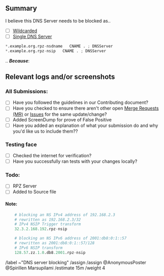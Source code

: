 ## Summary

<!-- Summarize the reason encountered concisely, and keep any domains in 
back ticks `(`)` -->

I believe this DNS Server needs to be blocked as..

- [ ] [Wildcarded](source/dns-servers/wildcard.list)
- [ ] [Single DNS Server](source/dns-servers/domains.list)

```python
*.example.org.rpz-nsdname   CNAME . ; DNSServer
*.example.org.rpz-nsip   CNAME . ; DNSServer 
```

.. ***Because***:

## Relevant logs and/or screenshots

<!-- Paste any relevant logs - please use code blocks (```) to format 
console output, logs, and code as it's very hard to read otherwise. -->


### All Submissions:
- [ ] Have you followed the guidelines in our Contributing document?
- [ ] Have you checked to ensure there aren't other open
	[Merge Requests (MR)](../merge_requests) or [Issues](../issues) for
	the same update/change?
- [ ] Added ScreenDump for prove of False Positive
- [ ] Have you added an explanation of what your submission do and why
	you'd like us to include them??

### Testing face
- [ ] Checked the internet for verification?
- [ ] Have you successfully ran tests with your changes locally?

### Todo:
- [ ] RPZ Server
- [ ] Added to Source file

#### Note:
```python
	# blocking an NS IPv4 address of 192.168.2.3
	# rewritten as 192.168.2.3/32
	# IPv4 NSIP Trigger transform
	32.3.2.168.192.rpz-nsip

	# blocking an NS IPv6 address of 2001:db8:0:1::57
	# rewritten as 2001:db8:0:1::57/128
	# IPv6 NSIP transform
	128.57.zz.1.0.db8.2001.rpz-nsip
```

/label ~"DNS server blocking" 
/assign /assign @AnonymousPoster @Spirillen Marsupilami
/estimate 15m
/weight 4

